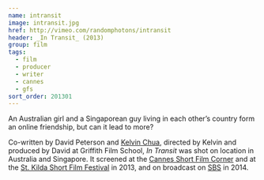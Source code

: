 ```yaml
---
name: intransit
image: intransit.jpg
href: http://vimeo.com/randomphotons/intransit
header: _In Transit_ (2013)
group: film
tags:
  - film
  - producer
  - writer
  - cannes
  - gfs
sort_order: 201301
---
```

An Australian girl and a Singaporean guy living in each other’s country form an online friendship, but can it lead to more?

Co-written by David Peterson and [Kelvin Chua](http://www.imdb.com/name/nm4861106/), directed by Kelvin and produced by David at Griffith Film School, _In Transit_ was shot on location in Australia and Singapore. It screened at the [Cannes Short Film Corner](http://www.cannescourtmetrage.com/en/corner) and at the [St. Kilda Short Film Festival](https://www.stkildafilmfestival.com.au/) in 2013, and on broadcast on [SBS](http://www.sbs.com.au/) in 2014.
